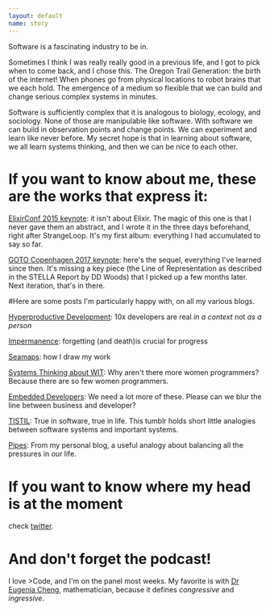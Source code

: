 ```yaml
---
layout: default
name: story
---
```


Software is a fascinating industry to be in.

Sometimes I think I was really really good in a previous life, and I got to pick when to come back, and I chose this. The Oregon Trail Generation: the birth of the internet! When phones go from physical locations to robot brains that we each hold. The emergence of a medium so flexible that we can build and change serious complex systems in minutes.

Software is sufficiently complex that it is analogous to biology, ecology, and sociology. None of those are manipulable like software. With software we can build in observation points and change points. We can experiment and learn like never before. My secret hope is that in learning about software, we all learn systems thinking, and then we can be nice to each other.

# If you want to know about me, these are the works that express it:

[ElixirConf 2015 keynote](https://www.youtube.com/watch?v=X25xOhntr6s): it isn't about Elixir. The magic of this one is that I never gave them an abstract, and I wrote it in the three days beforehand, right after StrangeLoop. It's my first album: everything I had accumulated to say so far.

[GOTO Copenhagen 2017 keynote](https://www.youtube.com/watch?v=Lbcyyu8XB_Y): here's the sequel, everything I've learned since then. It's missing a key piece (the Line of Representation as described in the STELLA Report by DD Woods) that I picked up a few months later. Next iteration, that's in there.

#Here are some posts I'm particularly happy with, on all my various blogs.

[Hyperproductive Development](http://blog.jessitron.com/2017/06/the-most-productive-circumstances-for.html): 10x developers are real _in a context_ not _as a person_

[Impermanence](https://medium.com/@jessitron/deliberate-impermanence-b0c6a8d743ee): forgetting (and death)is crucial for progress

[Seamaps](http://blog.jessitron.com/2015/04/charting-team-course-with-seamap.html): how I draw my work

[Systems Thinking about WIT](http://blog.jessitron.com/2015/01/systems-thinking-about-wit.html): Why aren't there more women programmers? Because there are so few women programmers.

[Embedded Developers](http://blog.jessitron.com/2014/08/the-power-of-embedded-developers.html): We need a lot more of these. Please can we blur the line between business and developer?

[TISTIL](http://tistil.tumblr.com/post/153439406788/changing-systems): True in software, true in life. This tumblr holds short little analogies between software systems and important systems.

[Pipes](http://blogitron.blogspot.com/2012/06/pipes.html): From my personal blog, a useful analogy about balancing all the pressures in our life.

# If you want to know where my head is at the moment

check [twitter](https://twitter.com/jessitron/status/579109266042150912).

# And don't forget the podcast!

I love &gt;Code, and I'm on the panel most weeks. My favorite is with [Dr Eugenia Cheng](http://www.greaterthancode.com/2017/07/05/episode-038-category-theory-for-normal-humans/), mathematician, because it defines _congressive_ and _ingressive_.


